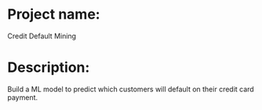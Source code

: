 # Project name: 

Credit Default Mining

# Description: 

Build a ML model to predict which customers will default on their credit card payment.

